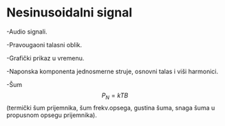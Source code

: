 # Nesinusoidalni signal
-Audio signali.

-Pravougaoni talasni oblik.

-Grafički prikaz u vremenu.

-Naponska komponenta jednosmerne struje, osnovni talas i viši harmonici.

-Šum $$P_N=kTB$$ (termički šum prijemnika, šum frekv.opsega, gustina šuma, snaga šuma u propusnom opsegu prijemnika).

